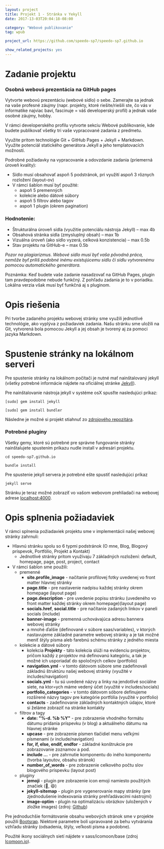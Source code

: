 ```yaml
---
layout: project
title: Projekt 1 - Stránka v Yekyll
date: 2017-13-03T20:04:18-08:00

category: "Webové publikovanie"
tag: wpub

project_url: https://github.com/speedo-sp7/speedo-sp7.github.io

show_related_projects: yes
---
```


# Zadanie projektu

### Osobná webová prezentácia na GitHub pages

Vytvorte webovú prezentáciu (webové sídlo) o sebe. Zamerajte sa jednak na vaše profesné záujmy (napr. projekty, ktoré riešite/riešili ste, čo vás v informatike najviac baví, fascinuje = váš developerský profil) a jednak vaše osobné záujmy, hobby.

V rámci developerského profilu vytvorte sekciu Webové publikovanie, kde budete publikovať všetky tri vaše vypracované zadania z predmetu.

Využite pritom technológie Git + GitHub Pages + Jekyll + Markdown. Využite potenciál statického generátora Jekyll a jeho templatovacích možností.

Podrobné požiadavky na vypracovanie a odovzdanie zadania (priemerná úroveň kvality):

* Sídlo musí obsahovať aspoň 5 podstránok, pri využití aspoň 3 rôznych rozložení (layout-ov)
* V rámci šablon musí byť použité:
  * aspoň 5 premenných  
  * kolekcie alebo dátové súbory
  * aspoň 5 filtrov alebo tagov
  * aspoň 1 plugin (okrem pagination)

### Hodnotenie:

+ Štrukturálna úroveň sídla (využitie potenciálu nástroja Jekyll) – max 4b
+ Obsahová stránka sídla (zmysluplný obsah) – max 1b
+ Vizuálna úroveň (ako sídlo vyzerá, celková konzistencia) – max 0.5b
+ Stav projektu na GitHub-e – max 0.5b

_Pozor na plagiarizmus. Webové sídlo musí byť vaša pôvodná práca, nemôže byť príliš podobné inému existujúcemu sídlu či sídlu vytvorenému pomocou automatického generátora._

Poznámka: Keď budete vaše zadanie nasadzovať na GitHub Pages, plugin tam pravdepodobne nebude funkčný. Z pohľadu zadania je to v poriadku. Lokálna verzia však musí byť funkčná aj s pluginom.


# Opis riešenia

Pri tvorbe zadaného projektu webovej stránky sme využili jednotlivé technológie, ako vyplýva z požiadaviek zadania. Našu stránku sme uložili na Git, vytvorená bola pomocou Jekyll a jej obsah je tvorený aj za pomoci jazyka Markdown.

# Spustenie stránky na lokálnom serveri

Pre spustenie stránky na lokálnom počítači je nutné mať nainštalovaný jekyll (všetky potrebné informácie nájdete na oficiálnej stránke [Jekyll](https://jekyllrb.com/)).

Pre nainštalovanie nástroja jekyll v systéme osX spusťte nasledujúci príkaz:

```
[sudo] gem install jekyll

[sudo] gem install bundler
```

Následne je možné si projekt stiahnuť zo [zdrojového repozitára](https://github.com/speedo-sp7/speedo-sp7.github.io).


### Potrebné pluginy

Všetky gemy, ktoré sú potrebné pre správne fungovanie stránky nainštalujete spustením príkazu nudle install v adresári projektu.

```
cd speedo-sp7.github.io

bundle install
```

Pre spustenie jekyll servera je potrebné ešte spustiť nasledujúci príkaz

```
jekyll serve
```

Stránku je teraz možné zobraziť vo vašom webovom prehliadači na webovej adrese [localhost:4000](localhost:4000).


# Opis splnenia požiadaviek

V rámci splnenia požiadaviek projektu sme v implementácii našej webovej stránky zahrnuli:
* Hlavnú stránku spolu so 6 typmi podstránok (O mne, Blog, Blogový príspevok, Portfólio, Projekt a Kontakt)
  * Jednotlivé stránky pritom využívaju 7 základných rozložení: default, homepage, page, post, project, contact
* V rámci šablon sme použili:
  * premenné
    * **site.profile_image** - načítanie profilovej fotky uvedenej vo front matter hlavnej stránky
    * **page.title** - pre nastavenie nadpisu každej stránky okrem homepage (layout page)
    * **page.description** - pre uvedenie popisu stránku (uvedeného vo front matter každej stránky okrem homepage)(layout page)
    * **socials.href**, **social.title** - pre načítanie zadaných linkov v paneli socials (include)
    * **banner-image** - premenná uchovávajúca adresu bannera webovej stránky
    * a mnohé ďalšie (definované v súbore saas/variables), v ktorých nastavujeme základné parametre webovej stránky a je tak možné meniť štýly písma aleb farebnú schému stránky z jedného miesta
  * kolekcie a dátové súbory
    * kolekcia **Projekty** - táto kolekcia slúži na evidenciu projektov, pričom každý z projektov má definovanú kategóriu, a tak je možné ich usporiadať do spoločných celkov (portfolio)
    * **navigation.yml** - v tomto dátovom súbore sme zadefinovali základnú štruktúru našej webovej stránky (využité v includes/navigation)
    * **socials.yml** - tu sú uvedené názvy a linky na jendotlivé sociálne siete, na ktor=ych máme vedený účet (využité v includes/socials)
    * **portfolio_categories** - v tomto dátovom sóbore definujeme rozšírené názvy tagov pre kategórie portfólia (využité v portfolio)
    * **contacts** - zadefinovanie základných kontaktných údajov, ktoré si želáme zobraziť na stránke kontakty
  * filtrov a tagy
    * **date: "%-d. %b %Y"** - pre zobrazenie vhodného formátu dátumu pridania príspevku (v blog) a aktuálneho dátumu na hlavnej stránke
    * **upcase** - pre zobrazenie písmen tlačidiel menu veľkými písmenami (v include/navigation)
    * **for, if, else, endif, endfor** - základné konštrukcie pre zobrazovanie zoznamov a pod.
    * **include ...** - pre zahrnutie komponentu do iného komponentu (tvorba layoutov, obsahu stránok)
    * **number_of_words** - pre zobrazenie celkového počtu slov blogového príspevku (layout post)
  * pluginy
    * **jemoji** - plugin pre zobrazenie icon emoji namiesto použitých značiek (:wolf:, :smile:)
    * **jekyll-sitemap** - plugin pre vygenerovanie mapy stránky (pre zjednodušenie indexovania stránky prehľadávacími nástrojmi)
    * **image-optim** - plugin na optimalizáciu obrázkov (uložených v zložke images) (zdroj: [Github](https://github.com/chrisanthropic/image_optim-jekyll-plugin))


Pre jednoduchšie formátovanie obsahu webových stránok sme v projekte použili [Bootsrap](https://github.com/plusjade/jekyll-bootstrap). Niektoré parametre boli upravované za behu vytvárania vzhľadu stránky (odsadenia, štýly, veľkosti písma a podobne).

Použité ikony sociálnych sietí nájdete v sass/icomoon/base (zdroj [Icomoon.io](https://icomoon.io)).  
